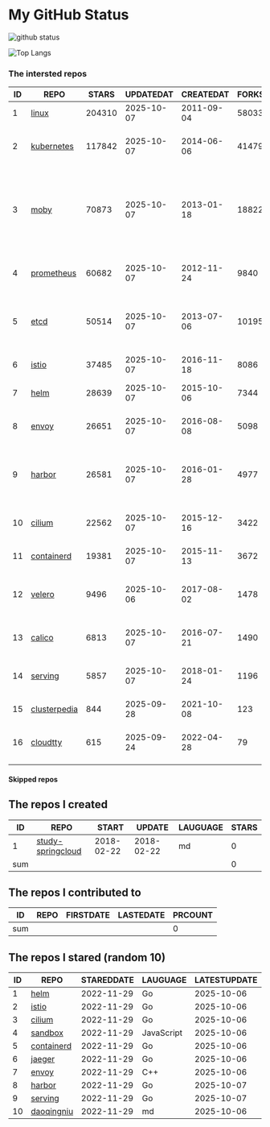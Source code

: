 # My GitHub Status

<img src="https://github-readme-stats-1.yihong0618.vercel.app/api?username=daoqingniu&show_icons=true&&&hide_title=true&count_private=true" alt="github status" />

![Top Langs](https://github-readme-stats-1.yihong0618.vercel.app/api/top-langs/?username=daoqingniu&layout=compact)

<!--START_SECTION:github_repos-->
### The intersted repos
| ID |                              REPO                               | STARS  | UPDATEDAT  | CREATEDAT  | FORKSCOUNT |                                                DESCRIPTIONS                                                |
|----|-----------------------------------------------------------------|--------|------------|------------|------------|------------------------------------------------------------------------------------------------------------|
|  1 | [linux](https://github.com/torvalds/linux)                      | 204310 | 2025-10-07 | 2011-09-04 |      58033 | Linux kernel source tree                                                                                   |
|  2 | [kubernetes](https://github.com/kubernetes/kubernetes)          | 117842 | 2025-10-07 | 2014-06-06 |      41479 | Production-Grade Container Scheduling and Management                                                       |
|  3 | [moby](https://github.com/moby/moby)                            |  70873 | 2025-10-07 | 2013-01-18 |      18822 | The Moby Project - a collaborative project for the container ecosystem to assemble container-based systems |
|  4 | [prometheus](https://github.com/prometheus/prometheus)          |  60682 | 2025-10-07 | 2012-11-24 |       9840 | The Prometheus monitoring system and time series database.                                                 |
|  5 | [etcd](https://github.com/etcd-io/etcd)                         |  50514 | 2025-10-07 | 2013-07-06 |      10195 | Distributed reliable key-value store for the most critical data of a distributed system                    |
|  6 | [istio](https://github.com/istio/istio)                         |  37485 | 2025-10-07 | 2016-11-18 |       8086 | Connect, secure, control, and observe services.                                                            |
|  7 | [helm](https://github.com/helm/helm)                            |  28639 | 2025-10-07 | 2015-10-06 |       7344 | The Kubernetes Package Manager                                                                             |
|  8 | [envoy](https://github.com/envoyproxy/envoy)                    |  26651 | 2025-10-07 | 2016-08-08 |       5098 | Cloud-native high-performance edge/middle/service proxy                                                    |
|  9 | [harbor](https://github.com/goharbor/harbor)                    |  26581 | 2025-10-07 | 2016-01-28 |       4977 | An open source trusted cloud native registry project that stores, signs, and scans content.                |
| 10 | [cilium](https://github.com/cilium/cilium)                      |  22562 | 2025-10-07 | 2015-12-16 |       3422 | eBPF-based Networking, Security, and Observability                                                         |
| 11 | [containerd](https://github.com/containerd/containerd)          |  19381 | 2025-10-07 | 2015-11-13 |       3672 | An open and reliable container runtime                                                                     |
| 12 | [velero](https://github.com/vmware-tanzu/velero)                |   9496 | 2025-10-06 | 2017-08-02 |       1478 | Backup and migrate Kubernetes applications and their persistent volumes                                    |
| 13 | [calico](https://github.com/projectcalico/calico)               |   6813 | 2025-10-07 | 2016-07-21 |       1490 | Cloud native networking and network security                                                               |
| 14 | [serving](https://github.com/knative/serving)                   |   5857 | 2025-10-07 | 2018-01-24 |       1196 | Kubernetes-based, scale-to-zero, request-driven compute                                                    |
| 15 | [clusterpedia](https://github.com/clusterpedia-io/clusterpedia) |    844 | 2025-09-28 | 2021-10-08 |        123 | The Encyclopedia of Kubernetes clusters                                                                    |
| 16 | [cloudtty](https://github.com/cloudtty/cloudtty)                |    615 | 2025-09-24 | 2022-04-28 |         79 | A Friendly Kubernetes CloudShell (Web Terminal) !                                                          |



#### Skipped repos
<!--END_SECTION:github_repos-->

<!--START_SECTION:my_github-->
## The repos I created
| ID  |                                 REPO                                 |   START    |   UPDATE   | LAUGUAGE | STARS |
|-----|----------------------------------------------------------------------|------------|------------|----------|-------|
|   1 | [study-springcloud](https://github.com/daoqingniu/study-springcloud) | 2018-02-22 | 2018-02-22 | md       |     0 |
| sum |                                                                      |            |            |          |     0 |

## The repos I contributed to
| ID  | REPO | FIRSTDATE | LASTEDATE | PRCOUNT |
|-----|------|-----------|-----------|---------|
| sum |      |           |           |       0 |

## The repos I stared (random 10)
| ID |                          REPO                          | STAREDDATE |  LAUGUAGE  | LATESTUPDATE |
|----|--------------------------------------------------------|------------|------------|--------------|
|  1 | [helm](https://github.com/helm/helm)                   | 2022-11-29 | Go         | 2025-10-06   |
|  2 | [istio](https://github.com/istio/istio)                | 2022-11-29 | Go         | 2025-10-06   |
|  3 | [cilium](https://github.com/cilium/cilium)             | 2022-11-29 | Go         | 2025-10-06   |
|  4 | [sandbox](https://github.com/cncf/sandbox)             | 2022-11-29 | JavaScript | 2025-10-06   |
|  5 | [containerd](https://github.com/containerd/containerd) | 2022-11-29 | Go         | 2025-10-06   |
|  6 | [jaeger](https://github.com/jaegertracing/jaeger)      | 2022-11-29 | Go         | 2025-10-06   |
|  7 | [envoy](https://github.com/envoyproxy/envoy)           | 2022-11-29 | C++        | 2025-10-06   |
|  8 | [harbor](https://github.com/goharbor/harbor)           | 2022-11-29 | Go         | 2025-10-07   |
|  9 | [serving](https://github.com/knative/serving)          | 2022-11-29 | Go         | 2025-10-07   |
| 10 | [daoqingniu](https://github.com/daoqingniu/daoqingniu) | 2022-11-29 | md         | 2025-10-06   |

<!--END_SECTION:my_github-->
